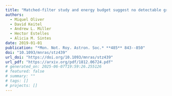 ```yaml
---
title: "Matched-filter study and energy budget suggest no detectable gravitational-wave 'extended emission' from GW170817"
authors:
  - Miquel Oliver
  - David Keitel
  - Andrew L. Miller
  - Hector Estelles
  - Alicia M. Sintes
date: 2019-01-01
publication: "*Mon. Not. Roy. Astron. Soc.* **485** 843--850"
doi: "10.1093/mnras/stz439"
url_doi: "https://doi.org/10.1093/mnras/stz439"
url_pdf: "https://arxiv.org/pdf/1812.06724.pdf"
# generated_on: 2025-06-07T19:59:26.255126
# featured: false
# summary: ""
# tags: []
# projects: []
---
```

